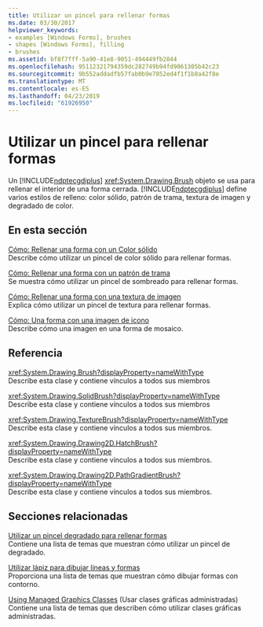 ```yaml
---
title: Utilizar un pincel para rellenar formas
ms.date: 03/30/2017
helpviewer_keywords:
- examples [Windows Forms], brushes
- shapes [Windows Forms], filling
- brushes
ms.assetid: bf8f7fff-5a90-41e8-9051-494449fb2844
ms.openlocfilehash: 95112321794359dc282749b94fd9061305b42c23
ms.sourcegitcommit: 9b552addadfb57fab0b9e7852ed4f1f1b8a42f8e
ms.translationtype: MT
ms.contentlocale: es-ES
ms.lasthandoff: 04/23/2019
ms.locfileid: "61926950"
---
```

# <a name="using-a-brush-to-fill-shapes"></a>Utilizar un pincel para rellenar formas
Un [!INCLUDE[ndptecgdiplus](../../../../includes/ndptecgdiplus-md.md)] <xref:System.Drawing.Brush> objeto se usa para rellenar el interior de una forma cerrada. [!INCLUDE[ndptecgdiplus](../../../../includes/ndptecgdiplus-md.md)] define varios estilos de relleno: color sólido, patrón de trama, textura de imagen y degradado de color.  
  
## <a name="in-this-section"></a>En esta sección  
 [Cómo: Rellenar una forma con un Color sólido](how-to-fill-a-shape-with-a-solid-color.md)  
 Describe cómo utilizar un pincel de color sólido para rellenar formas.  
  
 [Cómo: Rellenar una forma con un patrón de trama](how-to-fill-a-shape-with-a-hatch-pattern.md)  
 Se muestra cómo utilizar un pincel de sombreado para rellenar formas.  
  
 [Cómo: Rellenar una forma con una textura de imagen](how-to-fill-a-shape-with-an-image-texture.md)  
 Explica cómo utilizar un pincel de textura para rellenar formas.  
  
 [Cómo: Una forma con una imagen de icono](how-to-tile-a-shape-with-an-image.md)  
 Describe cómo una imagen en una forma de mosaico.  
  
## <a name="reference"></a>Referencia  
 <xref:System.Drawing.Brush?displayProperty=nameWithType>  
 Describe esta clase y contiene vínculos a todos sus miembros  
  
 <xref:System.Drawing.SolidBrush?displayProperty=nameWithType>  
 Describe esta clase y contiene vínculos a todos sus miembros  
  
 <xref:System.Drawing.TextureBrush?displayProperty=nameWithType>  
 Describe esta clase y contiene vínculos a todos sus miembros.  
  
 <xref:System.Drawing.Drawing2D.HatchBrush?displayProperty=nameWithType>  
 Describe esta clase y contiene vínculos a todos sus miembros.  
  
 <xref:System.Drawing.Drawing2D.PathGradientBrush?displayProperty=nameWithType>  
 Describe esta clase y contiene vínculos a todos sus miembros.  
  
## <a name="related-sections"></a>Secciones relacionadas  
 [Utilizar un pincel degradado para rellenar formas](using-a-gradient-brush-to-fill-shapes.md)  
 Contiene una lista de temas que muestran cómo utilizar un pincel de degradado.  
  
 [Utilizar lápiz para dibujar líneas y formas](using-a-pen-to-draw-lines-and-shapes.md)  
 Proporciona una lista de temas que muestran cómo dibujar formas con contorno.  
  
 [Using Managed Graphics Classes](using-managed-graphics-classes.md) (Usar clases gráficas administradas)  
 Contiene una lista de temas que describen cómo utilizar clases gráficas administradas.
